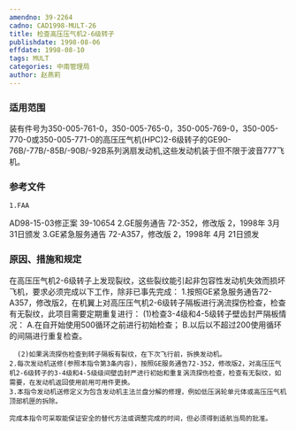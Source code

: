 ```yaml
---
amendno: 39-2264
cadno: CAD1998-MULT-26
title: 检查高压压气机2-6级转子
publishdate: 1998-08-06
effdate: 1998-08-10
tags: MULT
categories: 中南管理局
author: 赵燕莉
---
```


### 适用范围 
装有件号为350-005-761-0，350-005-765-0，350-005-769-0，350-005-770-0或350-005-771-0的高压压气机(HPC)2-6级转子的GE90-76B/-77B/-85B/-90B/-92B系列涡扇发动机,这些发动机装于但不限于波音777飞机。

<!--more-->
### 参考文件
    1.FAA 
AD98-15-03修正案 39-10654 
    2.GE服务通告 72-352，修改版 2，1998年 3月 31日颁发
    3.GE紧急服务通告 72-A357，修改版 2，1998年 4月 21日颁发

### 原因、措施和规定 
在高压压气机2-6级转子上发现裂纹，这些裂纹能引起非包容性发动机失效而损坏飞机，要求必须完成以下工作，除非已事先完成： 
    1.按照GE紧急服务通告72-A357，修改版2，在机翼上对高压压气机2-6级转子隔板进行涡流探伤检查，检查有无裂纹，此项目需要定期重复进行： 
(1)检查3-4级和4-5级转子壁齿封严隔板情况： 
A.在自开始使用500循环之前进行初始检查； 
B.以后以不超过200使用循环的间隔进行重复检查。 

       
      (2)如果涡流探伤检查到转子隔板有裂纹，在下次飞行前，拆换发动机。 
    2.每次发动机送修(参照本指令第3条内容)，按照GE服务通告72-352，修改版2，对高压压气机2-6级转子的3-4级和4-5级级间壁齿封严进行初始和重复涡流探伤检查，检查有无裂纹，如需要，在发动机返回使用前用可用件更换。 
    3.本指令发动机送修定义为包含发动机主法兰盘分解的修理，例如低压涡轮单元体或高压压气机顶部机匣的拆除。 

    完成本指令可采取能保证安全的替代方法或调整完成的时间，但必须得到适航当局的批准。
